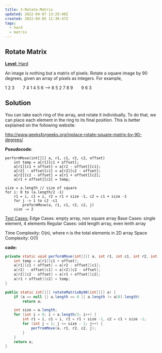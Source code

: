 ```yaml
---
title: 3-Rotate-Matrix
updated: 2022-04-07 13:29:40Z
created: 2022-04-05 11:30:47Z
tags:
  - hard
  - matrix
---
```


## **Rotate Matrix**

<ins>**Level**: Hard</ins>

An image is nothing but a matrix of pixels. Rotate a square image
by 90 degrees, given an array of pixels as integers. For example,

1 2 3       7 4 1
4 5 6 --> 8 5 2
7 8 9       9 6 3

## Solution

You can take each ring of the array, and rotate it individually. To do that, we can place each element in the ring to its final position. This is better explained on the following website:

http://www.geeksforgeeks.org/inplace-rotate-square-matrix-by-90-degrees/

**Pseudocode**:

```
performMove(int[][] a, r1, c1, r2, c2, offset)
    int temp = a[r1][c1 + offset];
    a[r1][c1 + offset] = a[r2 - offset][c1];
    a[r2] - offset[c1] = a[r2][c2 - offset];
    a[r2][c2 - offset] = a[r1 + offset][c2];
    a[r1 + offset][c2] = temp;

size = a.length // size of square
for i: 0 to (a.length/2 -1)
    r1 = i, c1 = i, r2 = r1 + size -1, c2 = c1 + size -1
    for j -> 1 to c2 -c1
        preformMovw(a, r1, c1, r2, c2, j)
    size -= 2
```

<ins>Test Cases:</ins>
Edge Cases: empty array, non square array
Base Cases: single element, 4 elements
Regular Cases: odd length array, even lenth array

Time Complexity: O(n), where n is the total elements in 2D array
Space Complexity: O(1)

**code:**

```java
private static void performMove(int[][] a, int r1, int c1, int r2, int c2, int offset) {
    int temp = a[r1][c1 + offset];
    a[r1][c1 + offset] = a[r2 - offset][c1];
    a[r2] - offset[c1] = a[r2][c2 - offset];
    a[r2][c2 - offset] = a[r1 + offset][c2];
    a[r1 + offset][c2] = temp;
}

public static int[][] rotateMatrixBy90(int[][] a) {
    if (a == null || a.length == 0 || a.length != a[0].length)
        return a;

    int size = a.length;
    for (int i = 0; i < a.length/2; i++) {
        int r1 = i, c1 = i, r2 = r1 + size -1, c2 = c1 + size -1;
        for (int j = 1; j <= size - 1; j++) {
            perfromMove(a, r1, r2, c2, j);
        }
    }
    return a;
}
```